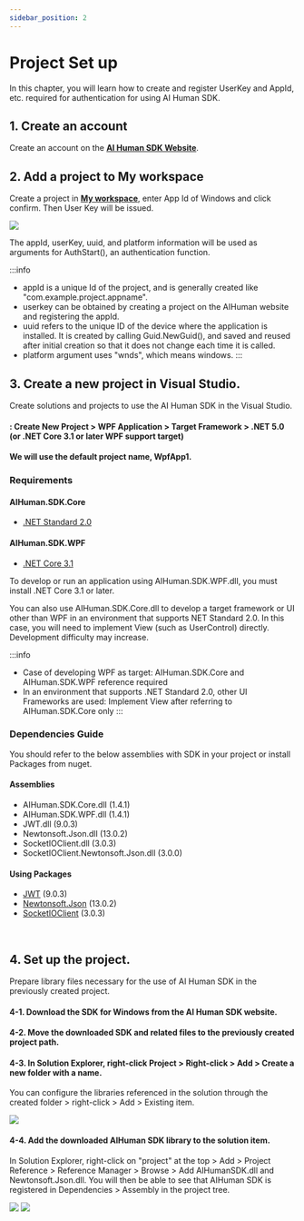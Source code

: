 ```yaml
---
sidebar_position: 2
---
```


# Project Set up

In this chapter, you will learn how to create and register UserKey and AppId, etc. required for authentication for using AI Human SDK.

## 1. Create an account
Create an account on the **[AI Human SDK Website](https://aihuman.deepbrain.io/)**.

## 2. Add a project to My workspace
Create a project in **[My workspace](https://aihuman.deepbrain.io/aihuman/sdk)**, enter App Id of Windows and click confirm. Then User Key will be issued.

<img src="/img/aihuman/windows/SDK_WebPage_UserKey.png" />

The appId, userKey, uuid, and platform information will be used as arguments for AuthStart(), an authentication function.

:::info
- appId is a unique Id of the project, and is generally created like "com.example.project.appname".
- userkey can be obtained by creating a project on the AIHuman website and registering the appId.
- uuid refers to the unique ID of the device where the application is installed. It is created by calling Guid.NewGuid(), and saved and reused after initial creation so that it does not change each time it is called.
- platform argument uses "wnds", which means windows.
:::

## 3. Create a new project in Visual Studio.

Create solutions and projects to use the AI Human SDK in the Visual Studio.

#### 	: Create New Project > WPF Application > Target Framework > .NET 5.0 (or .NET Core 3.1 or later WPF support target)
####		We will use the default project name, WpfApp1.

### Requirements

#### AIHuman.SDK.Core
- [.NET Standard 2.0](https://learn.microsoft.com/en-us/dotnet/standard/net-standard?tabs=net-standard-2-0)

#### AIHuman.SDK.WPF
- [.NET Core 3.1](https://dotnet.microsoft.com/en-us/download/dotnet/3.1)

To develop or run an application using AIHuman.SDK.WPF.dll, you must install .NET Core 3.1 or later.

You can also use AIHuman.SDK.Core.dll to develop a target framework or UI other than WPF in an environment that supports NET Standard 2.0. 
In this case, you will need to implement View (such as UserControl) directly. Development difficulty may increase.

:::info
- Case of developing WPF as target: AIHuman.SDK.Core and AIHuman.SDK.WPF reference required
- In an environment that supports .NET Standard 2.0, other UI Frameworks are used: Implement View after referring to AIHuman.SDK.Core only
:::

### Dependencies Guide

You should refer to the below assemblies with SDK in your project or install Packages from nuget.

#### Assemblies

- AIHuman.SDK.Core.dll (1.4.1)
- AIHuman.SDK.WPF.dll (1.4.1)
- JWT.dll (9.0.3)
- Newtonsoft.Json.dll (13.0.2)
- SocketIOClient.dll (3.0.3)
- SocketIOClient.Newtonsoft.Json.dll (3.0.0)

#### Using Packages

- [JWT](https://github.com/jwt-dotnet/jwt) (9.0.3)
- [Newtonsoft.Json](https://www.newtonsoft.com/json) (13.0.2)
- [SocketIOClient](https://github.com/doghappy/socket.io-client-csharp) (3.0.3)


<br/>

## 4. Set up the project.

Prepare library files necessary for the use of AI Human SDK in the previously created project.

#### 4-1. Download the SDK for Windows from the AI Human SDK website.

#### 4-2. Move the downloaded SDK and related files to the previously created project path.

#### 4-3. In Solution Explorer, right-click Project > Right-click > Add > Create a new folder with a name.

You can configure the libraries referenced in the solution through the created folder > right-click > Add > Existing item.

<img src="/img/aihuman/windows/NewProject_Add_Sdk.png" />

#### 4-4. Add the downloaded AIHuman SDK library to the solution item.

 In Solution Explorer, right-click on "project" at the top > Add > Project Reference > Reference Manager > Browse > Add AIHumanSDK.dll and Newtonsoft.Json.dll. You will then be able to see that AIHuman SDK is registered in Dependencies > Assembly in the project tree.

<img src="/img/aihuman/windows/NewProject_Add_Ref.png" />

<img src="/img/aihuman/windows/NewProject_Init.png" />

<br/>
